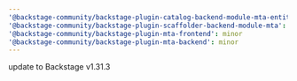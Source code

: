 ```yaml
---
'@backstage-community/backstage-plugin-catalog-backend-module-mta-entity-provider': minor
'@backstage-community/backstage-plugin-scaffolder-backend-module-mta': minor
'@backstage-community/backstage-plugin-mta-frontend': minor
'@backstage-community/backstage-plugin-mta-backend': minor
---
```


update to Backstage v1.31.3
